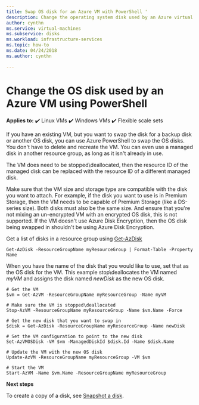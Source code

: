 ```yaml
---
title: Swap OS disk for an Azure VM with PowerShell '
description: Change the operating system disk used by an Azure virtual machine using PowerShell.
author: cynthn
ms.service: virtual-machines
ms.subservice: disks
ms.workload: infrastructure-services
ms.topic: how-to
ms.date: 04/24/2018
ms.author: cynthn

---
```

# Change the OS disk used by an Azure VM using PowerShell

**Applies to:** :heavy_check_mark: Linux VMs :heavy_check_mark: Windows VMs :heavy_check_mark: Flexible scale sets 

If you have an existing VM, but you want to swap the disk for a backup disk or another OS disk, you can use Azure PowerShell to swap the OS disks. You don't have to delete and recreate the VM. You can even use a managed disk in another resource group, as long as it isn't already in use.

 

The VM does need to be stopped\deallocated, then the resource ID of the managed disk can be replaced with the resource ID of a different managed disk.

Make sure that the VM size and storage type are compatible with the disk you want to attach. For example, if the disk you want to use is in Premium Storage, then the VM needs to be capable of Premium Storage (like a DS-series size). Both disks must also be the same size.
And ensure that you're not mixing an un-encrypted VM with an encrypted OS disk, this is not supported. If the VM doesn't use Azure Disk Encryption, then the OS disk being swapped in shouldn't be using Azure Disk Encryption.

Get a list of disks in a resource group using [Get-AzDisk](/powershell/module/az.compute/get-azdisk)

```azurepowershell-interactive
Get-AzDisk -ResourceGroupName myResourceGroup | Format-Table -Property Name
```
 
When you have the name of the disk that you would like to use, set that as the OS disk for the VM. This example stop\deallocates the VM named *myVM* and assigns the disk named *newDisk* as the new OS disk. 
 
```azurepowershell-interactive 
# Get the VM 
$vm = Get-AzVM -ResourceGroupName myResourceGroup -Name myVM 

# Make sure the VM is stopped\deallocated
Stop-AzVM -ResourceGroupName myResourceGroup -Name $vm.Name -Force

# Get the new disk that you want to swap in
$disk = Get-AzDisk -ResourceGroupName myResourceGroup -Name newDisk

# Set the VM configuration to point to the new disk  
Set-AzVMOSDisk -VM $vm -ManagedDiskId $disk.Id -Name $disk.Name 

# Update the VM with the new OS disk
Update-AzVM -ResourceGroupName myResourceGroup -VM $vm 

# Start the VM
Start-AzVM -Name $vm.Name -ResourceGroupName myResourceGroup

```

**Next steps**

To create a copy of a disk, see [Snapshot a disk](snapshot-copy-managed-disk.md).
